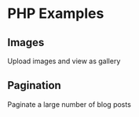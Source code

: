 # PHP Examples
## Images
Upload images and view as gallery
## Pagination
Paginate a large number of blog posts
